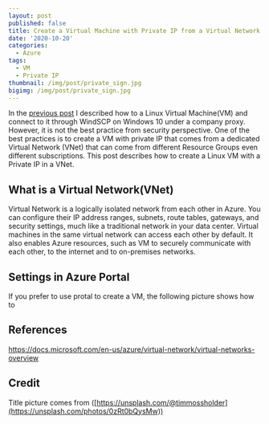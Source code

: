 ```yaml
---
layout: post
published: false
title: Create a Virtual Machine with Private IP from a Virtual Network in Azure
date: '2020-10-20'
categories:
  - Azure
tags:
  - VM
  - Private IP
thumbnail: /img/post/private_sign.jpg
bigimg: /img/post/private_sign.jpg
---
```

In the [previous post](https://leifengblog.net/blog/create-and-connect-to-azure-vm-under-company-proxy/) I described how to a Linux Virtual Machine(VM) and connect to it through WindSCP on Windows 10 under a company proxy. However, it is not the best practice from security perspective. One of the best practices is to create a VM with private IP that comes from a dedicated Virtual Network (VNet) that can come from different Resource Groups even different subscriptions. This post describes how to create a Linux VM with a Private IP in a VNet.

## What is a Virtual Network(VNet)
Virtual Network is a logically isolated network from each other in Azure. You can configure their IP address ranges, subnets, route tables, gateways, and security settings, much like a traditional network in your data center. Virtual machines in the same virtual network can access each other by default. It also enables Azure resources, such as VM to securely communicate with each other, to the internet and to on-premises networks.

## Settings in Azure Portal
If you prefer to use protal to create a VM, the following picture shows how to 

## References
https://docs.microsoft.com/en-us/azure/virtual-network/virtual-networks-overview




## Credit
Title picture comes from ([https://unsplash.com/@timmossholder](https://unsplash.com/photos/0zRt0bQysMw))
